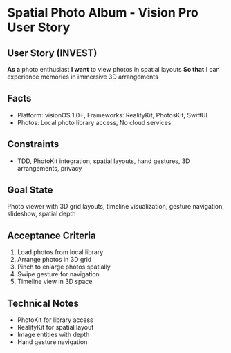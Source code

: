 # Spatial Photo Album - Vision Pro User Story

## User Story (INVEST)

**As a** photo enthusiast
**I want** to view photos in spatial layouts
**So that** I can experience memories in immersive 3D arrangements

## Facts
- Platform: visionOS 1.0+, Frameworks: RealityKit, PhotosKit, SwiftUI
- Photos: Local photo library access, No cloud services

## Constraints
- TDD, PhotoKit integration, spatial layouts, hand gestures, 3D arrangements, privacy

## Goal State
Photo viewer with 3D grid layouts, timeline visualization, gesture navigation, slideshow, spatial depth

## Acceptance Criteria
1. Load photos from local library
2. Arrange photos in 3D grid
3. Pinch to enlarge photos spatially
4. Swipe gesture for navigation
5. Timeline view in 3D space

## Technical Notes
- PhotoKit for library access
- RealityKit for spatial layout
- Image entities with depth
- Hand gesture navigation
